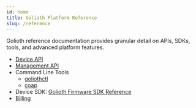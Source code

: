 ```yaml
---
id: home
title: Golioth Platform Reference
slug: /reference
---
```


Golioth reference documentation provides granular detail on APIs, SDKs, tools,
and advanced platform features.

- [Device API](/reference/device-api)
- [Management API](/reference/management-api)
- Command Line Tools
  - [goliothctl](/reference/command-line-tools/goliothctl/goliothctl/)
  - [coap](/reference/command-line-tools/coap/coap/)
- Device SDK: [Golioth Firmware SDK Reference](/reference/golioth-firmware-sdk)
- [Billing](/reference/billing)
